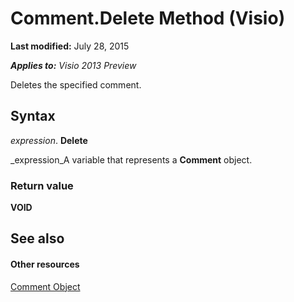 
# Comment.Delete Method (Visio)

 **Last modified:** July 28, 2015

 _**Applies to:** Visio 2013 Preview_

Deletes the specified comment.


## Syntax

 _expression_. **Delete**

 _expression_A variable that represents a  **Comment** object.


### Return value

 **VOID**


## See also


#### Other resources


 [Comment Object](f028cc03-0ef1-8017-a936-d30d45211864.md)
